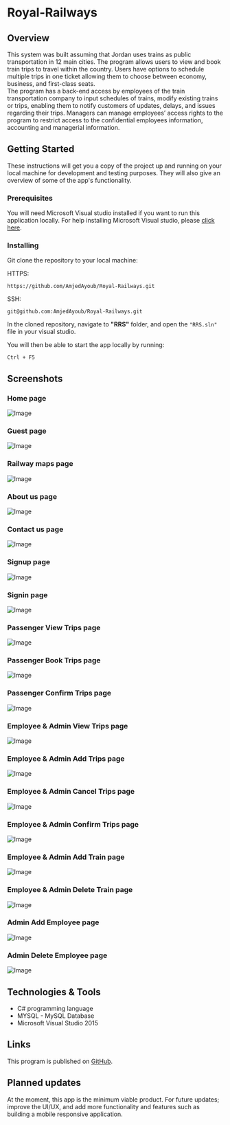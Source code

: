 # Royal-Railways

## Overview

This system was built assuming that Jordan uses trains as public transportation in 12 main cities. The program allows users to view and book train trips to travel within the country. Users have options to schedule multiple trips in one ticket allowing them to choose between economy, business, and first-class seats.\
The program has a back-end access by employees of the train transportation company to input schedules of trains, modify existing trains or trips, enabling them to notify customers of updates, delays, and issues regarding their trips. Managers can manage employees’ access rights to the program to restrict access to the confidential employees information, accounting and managerial information.

## Getting Started
These instructions will get you a copy of the project up and running on your local machine for development and testing purposes. They will also give an overview of some of the app's functionality.

### Prerequisites
You will need Microsoft Visual studio installed if you want to run this application locally. For help installing Microsoft Visual studio, please [click here](https://visualstudio.microsoft.com/thank-you-downloading-visual-studio/?sku=community&rel=16).

### Installing
Git clone the repository to your local machine:

HTTPS:
```
https://github.com/AmjedAyoub/Royal-Railways.git
```
SSH:
```
git@github.com:AmjedAyoub/Royal-Railways.git
```
In the cloned repository, navigate to **"RRS"** folder, and open the ```"RRS.sln"``` file in your visual studio.

You will then be able to start the app locally by running:

```
Ctrl + F5
```

## Screenshots
### Home page
![Image](./assets/images/1.png)

### Guest page
![Image](./assets/images/2.png)
 
### Railway maps page
![Image](./assets/images/3.png)
  
### About us page
![Image](./assets/images/4.png)
 
### Contact us page
![Image](./assets/images/5.png)
 
### Signup page
![Image](./assets/images/6.png)
 
### Signin page
![Image](./assets/images/7.png)
 
### Passenger View Trips page
![Image](./assets/images/8.png)
 
### Passenger Book Trips page
![Image](./assets/images/9.png)
 
### Passenger Confirm Trips page
![Image](./assets/images/10.png)
 
### Employee & Admin View Trips page
![Image](./assets/images/11.png)
 
### Employee & Admin Add Trips page
![Image](./assets/images/12.png)
 
### Employee & Admin Cancel Trips page
![Image](./assets/images/13.png)
 
### Employee & Admin Confirm Trips page
![Image](./assets/images/14.png)
 
### Employee & Admin Add Train page
![Image](./assets/images/15.png)
 
### Employee & Admin Delete Train page
![Image](./assets/images/16.png)
 
### Admin Add Employee page
![Image](./assets/images/17.png)
 
### Admin Delete Employee page
![Image](./assets/images/18.png)

## Technologies & Tools
* C# programming language  
* MYSQL - MySQL Database
* Microsoft Visual Studio 2015

## Links
This program is published on [GitHub](https://github.com/AmjedAyoub/Royal-Railways).

## Planned updates
At the moment, this app is the minimum viable product. For future updates; improve the UI/UX, and add more functionality and features such as building a mobile responsive application.